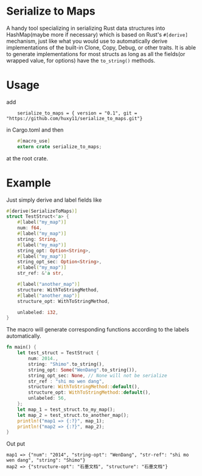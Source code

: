 # Serialize to Maps
A handy tool specializing in serializing Rust data structures into HashMap(maybe more if necessary) which is based on Rust's ```#[derive]``` mechanism, just like what you would use to automatically derive implementations of the built-in Clone, Copy, Debug, or other traits. It is able to generate implementations for most structs as long as all the fields(or wrapped value, for options) have the ```to_string()``` methods.

# Usage
add
``` 
    serialize_to_maps = { version = "0.1", git = "https://github.com/huxy11/serialize_to_maps.git"}
``` 
in Cargo.toml
and then
``` Rust
    #[macro_use] 
    extern crate serialize_to_maps; 
```    
at the root crate.

# Example
Just simply derive and label fields like
``` Rust
#[derive(SerializeToMaps)]
struct TestStruct<'a> {
    #[label("my_map")]
    num: f64,
    #[label("my_map")]
    string: String,
    #[label("my_map")]
    string_opt: Option<String>,
    #[label("my_map")]
    string_opt_sec: Option<String>, 
    #[label("my_map")]
    str_ref: &'a str,

    #[label("another_map")]
    structure: WithToStringMethod,
    #[label("another_map")]
    structure_opt: WithToStringMethod,

    unlabeled: i32,
}
``` 
The macro will generate corresponding functions according to the labels automatically.
``` Rust
fn main() {
    let test_struct = TestStruct {
        num: 2014.,
        string: "Shimo".to_string(),
        string_opt: Some("WenDang".to_string()),
        string_opt_sec: None, // None will not be serialize
        str_ref : "shi mo wen dang",
        structure: WithToStringMethod::default(),
        structure_opt: WithToStringMethod::default(),
        unlabeled: 56,
    };
    let map_1 = test_struct.to_my_map();
    let map_2 = test_struct.to_another_map();
    println!("map1 => {:?}", map_1);
    println!("map2 => {:?}", map_2);
}
```
Out put
```
map1 => {"num": "2014", "string-opt": "WenDang", "str-ref": "shi mo wen dang", "string": "Shimo"}
map2 => {"structure-opt": "石墨文档", "structure": "石墨文档"}
```
